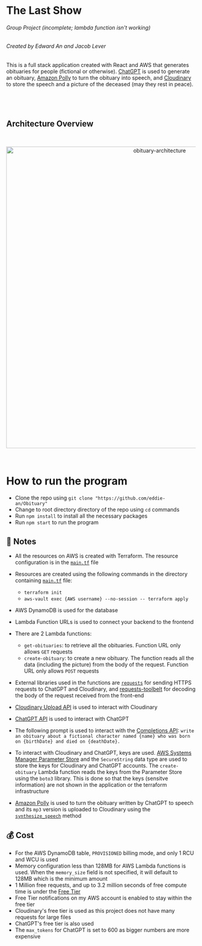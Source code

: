 # The Last Show

###### Group Project (incomplete; lambda function isn't working)

###### Created by Edward An and Jacob Lever

This is a full stack application created with React and AWS that generates obituaries for people (fictional or otherwise). [ChatGPT](https://openai.com/blog/chatgpt) is used to generate an obituary, [Amazon Polly](https://aws.amazon.com/polly/) to turn the obituary into speech, and [Cloudinary](https://cloudinary.com/) to store the speech and a picture of the deceased (may they rest in peace).

## <br>

## Architecture Overview

<br/>
<p align="center">
  <img src="https://res.cloudinary.com/mkf/image/upload/v1680411648/last-show_dvjjez.svg" alt="obituary-architecture" width="800"/>
</p>
<br/>

# How to run the program

- Clone the repo using `git clone "https://github.com/eddie-an/Obituary"`
- Change to root directory directory of the repo using `cd` commands
- Run `npm install` to install all the necessary packages
- Run `npm start` to run the program

## :page_with_curl: Notes

- All the resources on AWS is created with Terraform. The resource configuration is in the [`main.tf`](infra/main.tf) file
- Resources are created using the following commands in the directory containing [`main.tf`](infra/main.tf) file:
  - `terraform init`
  - `aws-vault exec {AWS username} --no-session -- terraform apply`
- AWS DynamoDB is used for the database
- Lambda Function URLs is used to connect your backend to the frontend
- There are 2 Lambda functions:

  - `get-obituaries`: to retrieve all the obituaries. Function URL only allows `GET` requests
  - `create-obituary`: to create a new obituary. The function reads all the data (including the picture) from the body of the request. Function URL only allows `POST` requests

- External libraries used in the functions are [`requests`](https://pypi.org/project/requests/) for sending HTTPS requests to ChatGPT and Cloudinary, and [requests-toolbelt](https://pypi.org/project/requests-toolbelt/) for decoding the body of the request received from the front-end
- [Cloudinary Upload API](https://cloudinary.com/documentation/image_upload_api_reference) is used to interact with Cloudinary
- [ChatGPT API](https://platform.openai.com/docs/api-reference/making-requests) is used to interact with ChatGPT
- The following prompt is used to interact with the [Completions API](https://platform.openai.com/docs/api-reference/completions): `write an obituary about a fictional character named {name} who was born on {birthDate} and died on {deathDate}.`
- To interact with Cloudinary and ChatGPT, keys are used. [AWS Systems Manager Parameter Store](https://docs.aws.amazon.com/systems-manager/latest/userguide/systems-manager-parameter-store.html) and the `SecureString` data type are used to store the keys for Cloudinary and ChatGPT accounts. The `create-obituary` Lambda function reads the keys from the Parameter Store using the `boto3` library. This is done so that the keys (sensitve information) are not shown in the application or the terraform infrastructure
- [Amazon Polly](https://aws.amazon.com/polly/) is used to turn the obituary written by ChatGPT to speech and its `mp3` version is uploaded to Cloudinary using the [`synthesize_speech`](https://boto3.amazonaws.com/v1/documentation/api/latest/reference/services/polly/client/synthesize_speech.html) method

## :moneybag: Cost

- For the AWS DynamoDB table, `PROVISIONED` billing mode, and only 1 RCU and WCU is used
- Memory configuration less than 128MB for AWS Lambda functions is used. When the `memory_size` field is not specified, it will default to 128MB which is the minimum amount
- 1 Million free requests, and up to 3.2 million seconds of free compute time is under the [Free Tier](https://aws.amazon.com/free/)
- Free Tier notifications on my AWS account is enabled to stay within the free tier
- Cloudinary's free tier is used as this project does not have many requests for large files
- ChatGPT's free tier is also used
- The `max_tokens` for ChatGPT is set to 600 as bigger numbers are more expensive
